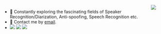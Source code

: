 <img align="right" src="https://github-readme-stats-sigma-five.vercel.app/api?username=nuaazs&show_icons=true&locale=en" />

- 👋 Constantly exploring the fascinating fields of Speaker Recognition/Diarization, 
    Anti-spoofing, Speech Recognition etc.
- 💬 Contact me by [email](mailto:zhaosheng@nuaa.edu.cn).
- ![](https://img.shields.io/badge/C++-00599C?logo=cplusplus&logoColor=fff)
![](https://img.shields.io/badge/Python-743ea2?logo=python&logoColor=fff)
![](https://img.shields.io/badge/Go-00ADD8?logo=go&logoColor=white)
